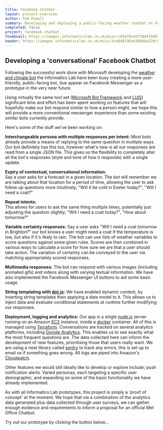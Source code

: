 ```yaml
---
title: Facebook Chatbot
layout: project-overview
author: Tom Powell
summary: Developing and deploying a public-facing weather chatbot on Facebook.
completed: false
project: facebook-chatbot
thumbnail: https://images.informaticslab.co.uk/misc/c83ef0a3d730d4358039a63ca35583ed.png
header: https://images.informaticslab.co.uk/misc/3ce648336a410b9ba320cb0ce055a766.png
---
```


## Developing a 'conversational' Facebook Chatbot
Following the successful work done with Microsoft developing the [weather and climate bot](http://www.informaticslab.co.uk/projects/weather-and-climate-bot.html) the Informatics Lab have been busy creating a more user-friendly, public-facing bot, due appear on Facebook Messenger as a prototype in the very near future.  

Using virtually the same tool set ([Microsoft Bot Framework](https://dev.botframework.com/) and [LUIS](https://www.luis.ai/)) significant time and effort has been spent working on features that will hopefully make our bot respond similar to how a person might, we hope this will provide a more conventional messenger experience than some existing similar bots currently provide.

Here's some of the stuff we've been working on:

<b>Interchangeable persona with multiple responses per intent:</b> 
Most bots already provide a means of replying to the same question in multiple ways. Our bot definitely has this too, however what's new is all our responses are read from a single JSON file. This gives us the flexibility to completely alter all the bot's responses (style and tone of how it responds) with a single update.

<b>Expiry of contextual, conversational information:</b>  
Say a user asks for a forecast in a given location. The bot will remember we are talking about that location for a period of time, allowing the user to ask follow up questions more intuitively; "Will it be cold in Exeter today?", "Will I need a coat?"

<b>Repeat intents:</b>  
This allows for users to ask the same thing multiple times, potentially just adjusting the question slightly;  "Will I need a coat today?", "How about tomorrow?"  

<b>Variable certainty responses:</b>
Say a user asks "Will I need a coat tomorrow in Brighton?" our bot knows a user might need a coat if the temperature is low, but also if it's likely to rain. The bot can use lists of weather variables to score questions against some given rules. Scores are then combined in various ways to calculate a score for how sure we are that a user should take action. The variation of certainty can be conveyed to the user via matching appropriately scored responses.

<b>Multimedia responses:</b>
The bot can respond with various images (including animated gifs) and videos along with varying textual information. We have also implemented the Facebook Messenger UI buttons to aid some basic usage.   

<b>String templating with [dot.js](http://olado.github.io/doT/index.html):</b>
We have enabled dynamic content, by inserting string templates then applying a data model to it. This allows us to inject data and evaluate conditional statements at runtime further modifying our responses.

<b>Deployment, logging and analytics:</b>
Our app is a single [node.js](https://nodejs.org/en/) server running on an Amazon [EC2](https://aws.amazon.com/ec2/) instance, inside a [docker](https://www.docker.com/) container. All of this is managed using [Terraform](https://www.terraform.io/). Conversations are tracked on several analytics platforms, including [Google Analytics](https://analytics.google.com/). This enables us to see exactly what the most frequent questions are. The data collected here can inform the development of new features, prioritising those that users really want. We are using a neat library called [sentry](https://sentry.io/for/javascript/) to track any errors, this is set up to email us if something goes wrong. All logs are piped into Amazon's [Cloudwatch](https://aws.amazon.com/cloudwatch/).

Other features we would still ideally like to develop or explore include; push notification alerts. Varied personas, each targeting a specific user demographic, and expanding on some of the basic functionality we have already implemented.  

As with all Informatics Lab prototypes, this project is simply a 'proof of concept' at the moment. We hope that via a combination of the analytics data generated plus data collected through user surveys, we can gather enough evidence and requirements to inform a proposal for an official Met Office Chatbot.

Try out our prototype by clicking the button below...

<script>      
      window.fbAsyncInit = function() {
        FB.init({
          appId      : '469466473385281',
          xfbml      : true,
          version    : 'v2.6'
        });
      };

      (function(d, s, id){
        var js, fjs = d.getElementsByTagName(s)[0];
        if (d.getElementById(id)) {return;}
        js = d.createElement(s); js.id = id;
        js.src = "//connect.facebook.net/en_US/sdk.js";
        fjs.parentNode.insertBefore(js, fjs);
      }(document, 'script', 'facebook-jssdk'));      
</script>

<div class="fb-messengermessageus" 
    messenger_app_id="469466473385281" 
    page_id="1469618859787954" 
    color="blue"
    size="large">
</div>
